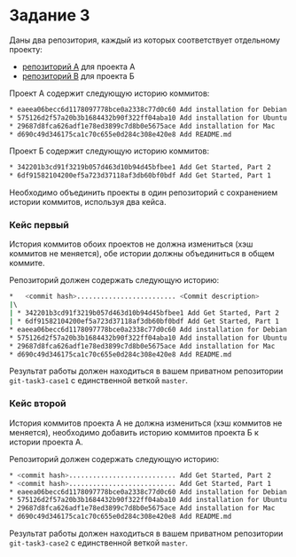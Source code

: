 # Задание 3

Даны два репозитория, каждый из которых соответствует отдельному проекту:

* [репозиторий А](https://github.com/ismailov-tsu/git-join-a) для проекта А
* [репозиторий B](https://github.com/ismailov-tsu/git-join-b) для проекта Б

Проект А содержит следующую историю коммитов:

```bash
* eaeea06becc6d1178097778bce0a2338c77d0c60 Add installation for Debian
* 575126d2f57a20b3b1684432b90f322ff04aba10 Add installation for Ubuntu
* 29687d8fca626adf1e78ed3899c7d8b0e5675ace Add installation for Mac
* d690c49d346175ca1c70c655e0d284c308e420e8 Add README.md
```

Проект Б содержит следующую историю коммитов:

```bash
* 342201b3cd91f3219b057d463d10b94d45bfbee1 Add Get Started, Part 2
* 6df91582104200ef5a723d37118af3db60bf0bdf Add Get Started, Part 1
```

Необходимо объединить проекты в один репозиторий с сохранением истории коммитов, используя два кейса.

### Кейс первый

История коммитов обоих проектов не должна измениться (хэш коммитов не меняется), обе истории должны объединиться в общем коммите.

Репозиторий должен содержать следующую историю:

```bash
*   <commit hash>......................... <Commit description>
|\  
| * 342201b3cd91f3219b057d463d10b94d45bfbee1 Add Get Started, Part 2
| * 6df91582104200ef5a723d37118af3db60bf0bdf Add Get Started, Part 1
* eaeea06becc6d1178097778bce0a2338c77d0c60 Add installation for Debian
* 575126d2f57a20b3b1684432b90f322ff04aba10 Add installation for Ubuntu
* 29687d8fca626adf1e78ed3899c7d8b0e5675ace Add installation for Mac
* d690c49d346175ca1c70c655e0d284c308e420e8 Add README.md
```

Результат работы должен находиться в вашем приватном репозитории `git-task3-case1` с единственной веткой `master`.

### Кейс второй

История коммитов проекта А не должна измениться (хэш коммитов не меняется), необходимо добавить историю коммитов проекта Б к истории проекта А.

Репозиторий должен содержать следующую историю:

```bash
* <commit hash>........................... Add Get Started, Part 2
* <commit hash>........................... Add Get Started, Part 1
* eaeea06becc6d1178097778bce0a2338c77d0c60 Add installation for Debian
* 575126d2f57a20b3b1684432b90f322ff04aba10 Add installation for Ubuntu
* 29687d8fca626adf1e78ed3899c7d8b0e5675ace Add installation for Mac
* d690c49d346175ca1c70c655e0d284c308e420e8 Add README.md
```

Результат работы должен находиться в вашем приватном репозитории `git-task3-case2` с единственной веткой `master`.
